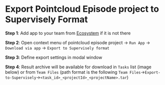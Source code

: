 # Export Pointcloud Episode project to Supervisely Format

**Step 1**: Add app to your team from [Ecosystem](https://ecosystem.supervise.ly/apps/export-to-supervisely-format) if it is not there

**Step 2**: Open context menu of pointcloud episode project -> `Run App` -> `Download via app` -> `Export to Supervisely format` 

**Step 3**: Define export settings in modal window

**Step 4**: Result archive will be available for download in `Tasks` list (image below) or from `Team Files` (path format is the following `Team Files`->`Export-to-Supervisely`->`<task_id>_<projectId>_<projectName>.tar`)


